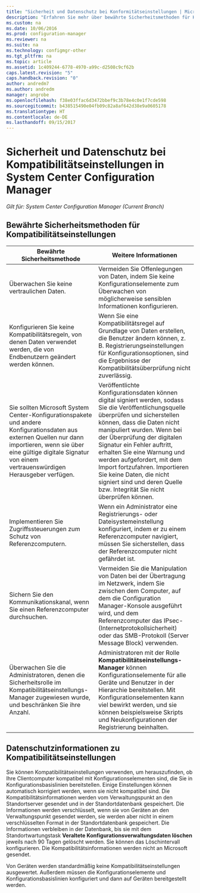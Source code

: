 ```yaml
---
title: "Sicherheit und Datenschutz bei Konformitätseinstellungen | Microsoft-Dokumentation"
description: "Erfahren Sie mehr über bewährte Sicherheitsmethoden für Kompatibilitätseinstellungen in System Center Configuration Manager."
ms.custom: na
ms.date: 10/06/2016
ms.prod: configuration-manager
ms.reviewer: na
ms.suite: na
ms.technology: configmgr-other
ms.tgt_pltfrm: na
ms.topic: article
ms.assetid: 1c409244-6778-4970-a99c-d2508c9cf62b
caps.latest.revision: "5"
caps.handback.revision: "0"
author: andredm7
ms.author: andredm
manager: angrobe
ms.openlocfilehash: f38e03ffac6d3472bbef9c3b78e4c0e1f7cde598
ms.sourcegitcommit: b438515490e04fb09c82a8af642d38e9a0605178
ms.translationtype: HT
ms.contentlocale: de-DE
ms.lasthandoff: 09/15/2017
---
```

# <a name="security-and-privacy-for-compliance-settings-in-system-center-configuration-manager"></a>Sicherheit und Datenschutz bei Kompatibilitätseinstellungen in System Center Configuration Manager

*Gilt für: System Center Configuration Manager (Current Branch)*


## <a name="security-best-practices-for-compliance-settings"></a>Bewährte Sicherheitsmethoden für Kompatibilitätseinstellungen  

|Bewährte Sicherheitsmethode|Weitere Informationen|  
|----------------------------|----------------------|  
|Überwachen Sie keine vertraulichen Daten.|Vermeiden Sie Offenlegungen von Daten, indem Sie keine Konfigurationselemente zum Überwachen von möglicherweise sensiblen Informationen konfigurieren.|  
|Konfigurieren Sie keine Kompatibilitätsregeln, von denen Daten verwendet werden, die von Endbenutzern geändert werden können.|Wenn Sie eine Kompatibilitätsregel auf Grundlage von Daten erstellen, die Benutzer ändern können, z. B. Registrierungseinstellungen für Konfigurationsoptionen, sind die Ergebnisse der Kompatibilitätsüberprüfung nicht zuverlässig.|  
|Sie sollten Microsoft System Center-Konfigurationspakete und andere Konfigurationsdaten aus externen Quellen nur dann importieren, wenn sie über eine gültige digitale Signatur von einem vertrauenswürdigen Herausgeber verfügen.|Veröffentlichte Konfigurationsdaten können digital signiert werden, sodass Sie die Veröffentlichungsquelle überprüfen und sicherstellen können, dass die Daten nicht manipuliert wurden. Wenn bei der Überprüfung der digitalen Signatur ein Fehler auftritt, erhalten Sie eine Warnung und werden aufgefordert, mit dem Import fortzufahren. Importieren Sie keine Daten, die nicht signiert sind und deren Quelle bzw. Integrität Sie nicht überprüfen können.|  
|Implementieren Sie Zugriffssteuerungen zum Schutz von Referenzcomputern.|Wenn ein Administrator eine Registrierungs- oder Dateisystemeinstellung konfiguriert, indem er zu einem Referenzcomputer navigiert, müssen Sie sicherstellen, dass der Referenzcomputer nicht gefährdet ist.|  
|Sichern Sie den Kommunikationskanal, wenn Sie einen Referenzcomputer durchsuchen.|Vermeiden Sie die Manipulation von Daten bei der Übertragung im Netzwerk, indem Sie zwischen dem Computer, auf dem die Configuration Manager-Konsole ausgeführt wird, und dem Referenzcomputer das IPsec- (Internetprotokollsicherheit) oder das SMB-Protokoll (Server Message Block) verwenden.|  
|Überwachen Sie die Administratoren, denen die Sicherheitsrolle im Kompatibilitätseinstellungs-Manager zugewiesen wurde, und beschränken Sie ihre Anzahl.|Administratoren mit der Rolle **Kompatibilitätseinstellungs-Manager** können Konfigurationselemente für alle Geräte und Benutzer in der Hierarchie bereitstellen. Mit Konfigurationselementen kann viel bewirkt werden, und sie können beispielsweise Skripts und Neukonfigurationen der Registrierung beinhalten.|  

## <a name="privacy-information-for-compliance-settings"></a>Datenschutzinformationen zu Kompatibilitätseinstellungen  
 Sie können Kompatibilitätseinstellungen verwenden, um herauszufinden, ob Ihre Clientcomputer kompatibel mit Konfigurationselementen sind, die Sie in Konfigurationsbasislinien bereitstellen. Einige Einstellungen können automatisch korrigiert werden, wenn sie nicht kompatibel sind. Die Kompatibilitätsinformationen werden vom Verwaltungspunkt an den Standortserver gesendet und in der Standortdatenbank gespeichert. Die Informationen werden verschlüsselt, wenn sie von Geräten an den Verwaltungspunkt gesendet werden, sie werden aber nicht in einem verschlüsselten Format in der Standortdatenbank gespeichert. Die Informationen verbleiben in der Datenbank, bis sie mit dem Standortwartungstask **Veraltete Konfigurationsverwaltungsdaten löschen** jeweils nach 90 Tagen gelöscht werden. Sie können das Löschintervall konfigurieren. Die Kompatibilitätsinformationen werden nicht an Microsoft gesendet.  

 Von Geräten werden standardmäßig keine Kompatibilitätseinstellungen ausgewertet. Außerdem müssen die Konfigurationselemente und Konfigurationsbasislinien konfiguriert und dann auf Geräten bereitgestellt werden.  
